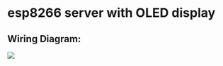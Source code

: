 # esp8266 server with OLED display

## Wiring Diagram:
<img src="https://media.discordapp.net/attachments/524991607863377944/1057752933522997408/schema.jpg?width=1920&height=872">
